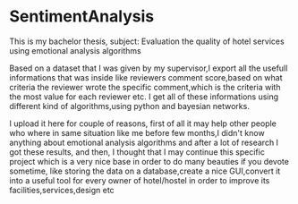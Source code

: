 # SentimentAnalysis

This is my bachelor thesis,
subject: Evaluation the quality of hotel services using emotional analysis algorithms

Based on a dataset that I was given by my supervisor,I export all the usefull informations that was inside like reviewers comment score,based on what criteria the reviewer wrote the specific comment,which is the criteria with the most value for each reviewer etc.
I get all of these informations using different kind of algorithms,using python and bayesian networks.

I upload it here for couple of reasons,
first of all it may help other people who where in same situation like me before few months,I didn't know anything about emotional analysis algorithms and after a lot of research I got these results, and then, I thought that I may continue this specific project which is a very nice base in order to do many beauties if you devote sometime, like storing the data on a database,create a nice GUI,convert it into a useful tool for every owner of hotel/hostel in order to improve its facilities,services,design etc
